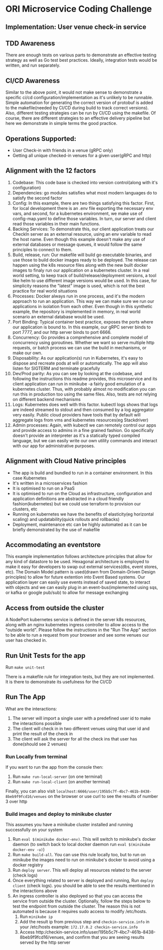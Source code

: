 # ORI Microservice Coding Challenge

## Implementation: User venue check-in service

## TDD Awareness
There are enough tests on various parts to demonstrate an effective testing strategy as well as Go test best practices.
Ideally, integration tests would be written, and run separately.

## CI/CD Awareness
Similar to the above point, it would not make sense to demonstrate a specific ci/cd configuration/implementation as it's unlikely to be runnable.
Simple automation for generating the correct version of protobuf is added to the makefile(needed by CI/CD during build to track correct versions).
Also, different testing strategies can be run by CI/CD using the makefile. Of course, there are different strategies to an effective delivery pipeline
but here we demonstrate in simple terms the good practice.

## Operations Supported:
* User Check-in with friends in a venue (gRPC only)
* Getting all unique checked-in venues for a given user(gRPC and http)

## Alignment with the 12 factors
1) Codebase: This code base is checked into version control(along with it's configuration)
2) Dependencies: go modules satisfies what most modern languages do to satisfy the second factor
3) Config: In this example, there are two things satisfying this factor. First, for local development there is an .env file exporting the necessary env vars, and second, for a kubernetes environment, we make use of config-map.yaml to define those variables. In turn, our server and client read those variables in their main functions.
4) Backing Services: To demonstrate this, our client application treats our CheckIn server as an external resource, using an env variable to read the host name. Even though this example doesn't make any use of external databases or message queues, it would follow the same principles to connect to them.
5) Build, release, run: Our makefile will build go executable binaries, and use those to build docker images ready to be deployed. The release can happen using the k8s resource files along with the new built docker images to finaly run our application on a kubernetes cluster. In a real world setting, to keep track of build/release/deployment versions, a tool like helm to use different image versions would be used. In this case, for simplicity reasons the "latest" image is used, which is not the best practice for real world situations
6) Processes: Docker always run in one process, and it's the modern approach to run an application. This way we can make sure we run our applications in isolation from each other. Even though in this synthetic example, the repository is implemented in memory, in real world scenario an external database would be used.
7) Port Binding: Typical container best practice, exposes the ports where our application is bound to. In this example, our gRPC server binds to port 7777, and our http server binds to port 6666.
8) Concurrency: Go provides a comprehensive and complete model of concurrency using goroutines. Whether we want so serve multiple http requests, or batch process we can use the build in mechanisms, or make our own.
9) Disposability: As our application(s) run in Kubernetes, it's easy to dispose and recreate pods at will or automatically. The app will also listen for SIGTERM and terminate gracefully
10) Dev/Prod parity: As you can see by looking at the codebase, and following the instructions this readme provides, this microservice and its client application can run in minikube -a fairly good emulation of a kubernetes cluster. Thus, with probably almost no modification you can run this in production too using the same files. Also, tests are not relying on different backend mechanisms
11) Logs: Kubernetes does well with this factor. kubectl logs shows that logs are indeed streamed to stdout and then consumed by a log aggregator very easily. Public cloud providers have tools that by default will aggregate logs from vms and kubernetes resources(eg Stackdriver)
12) Admin processes: Again, with kubectl we can remotely control our apps and provide access to admins in a fine grained fashion. Go specifically doesn't provide an interpreter as it's a statically typed compiled language, but we can easily write our own utility commands and interact with our app for administrative purposes.

## Alignment with Cloud Native principles
* The app is build and bundled to run in a container environment. In this case Kubernetes
* It's written in a microservices fashion
* It is optimised to run on a PaaS
* It is optimised to run on the Cloud as infrastructure, configuration and application definitions are abstracted in a cloud friendly fashion(kubernetes) but we could use terraform to provision our clusters, etc
* Running on kubernetes we have the benefits of elasticity(eg horizontal scaling) and updatability(quick rollouts and rollbacks)
* Deployment, maintenance etc can be highly automated as it can be briefly demonstrated by the use of makefile

## Accommodating an eventstore
This example implementation follows architecture principles that allow for any kind of datastore to be used. Hexagonal architecture is employed to make it easy
for developers to swap out external services(dbs, event stores, etc). The Domain Model pattern is used(drawn from Domain-Driven Design principles) to allow for future extention into Event Based systems. Our application layer can easily use events instead of saved state, to interact with objects and we can easily plug in an event-bus(implemented using sqs, or kafka or google pub/sub) to allow for message exchanging

## Access from outside the cluster
A NodePort kubernetes service is defined in the server k8s resources, along with an nginx kubernetes ingress controller to allow access to the "outside world".
Please follow the instructions in the "Run The App" section to be able to run a request from your browser and see some venues our user has checked in.

## Run Unit Tests for the app
Run `make unit-test`

There is a makefile rule for integration tests, but they are not implemented. It is there to demonstrate its usefulness for the CI/CD
## Run The App
What are the interactions:
1) The server will import a single user with a predefined user id to make the interactions possible
2) The client will check in in two different venues using that user id and print the result of the check in
3) The client will ask the server for all the check ins that user has done(should see 2 venues)

### Run Locally from terminal
If you want to run the app from the console then:
1) Run `make run-local-server` (on one terminal)
2) Run `make run-local-client` (on another terminal)


Finally, you can also visit `localhost:6666/user/195b5c7f-4bc7-461b-8438-8beb9f9fcd16/venues` on the browser or use curl
to see the results of number 3 over http

### Build images and deploy to minikube cluster
This assumes you have a minikube cluster installed and running successfully on your system

1) Run `eval $(minikube docker-env)`. This will switch to minikube's docker daemon (to switch back to local docker daemon run `eval $(minikube docker-env -u)`)
2) Run `make build-all`. You can use this rule locally too, but to run on minikube the images need to run on minikube's docker to avoid using a docker registry
3) Run `deploy server`. This will deploy all resources related to the server (check logs)
4) Once everything related to server is deployed and running, Run `deploy client` (check logs). you should be able to see the results mentioned in the interactions above
5) An ingress controller is also deployed so that you can access the service from outside the cluster. Optionally, follow the steps below to test the endpoint from outside the cluster. The reason this is not automated is because it requires sudo access to modify /etc/hosts.
    1) Run `minikube ip`
    2) Add the result ip from previous step and `checkin-service.info` in your /etc/hosts
        example:
            `172.17.0.2 checkin-service.info`
    3) Access http:/checkin-service.info/user/195b5c7f-4bc7-461b-8438-8beb9f9fcd16/venues, and confirm that you are seeing results served by the http server